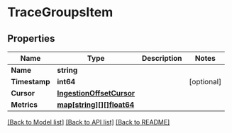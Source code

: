 # TraceGroupsItem

## Properties

Name | Type | Description | Notes
------------ | ------------- | ------------- | -------------
**Name** | **string** |  | 
**Timestamp** | **int64** |  | [optional] 
**Cursor** | [**IngestionOffsetCursor**](IngestionOffsetCursor.md) |  | 
**Metrics** | [**map[string][][]float64**](array.md) |  | 

[[Back to Model list]](../README.md#documentation-for-models) [[Back to API list]](../README.md#documentation-for-api-endpoints) [[Back to README]](../README.md)


